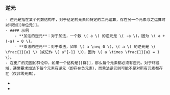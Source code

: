 ### 逆元
	- 逆元是指在某个代数结构中，对于给定的元素和特定的二元运算，存在另一个元素与之运算可以得到[[单位元]]。
	- #### 示例
		- **加法的逆元**：对于加法，一个数 \( a \) 的逆元是 \( -a \)，因为 \( a + (-a) = 0 \)。
		- **乘法的逆元**：对于乘法，如果 \( a \neq 0 \)，\( a \) 的逆元是 \( \frac{1}{a} \)（或记作 \( a^{-1} \)），因为 \( a \times \frac{1}{a} = 1 \)。
	- 在更广的范围如群论中，如果一个结构是[[群]]，那么每个元素都必须有逆元。对于环或域，通常要求加法下每个元素有逆元（即存在负元素），而乘法逆元则可能不是对所有元素都存在（仅非零元素）。
-
-